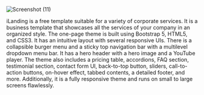 ![Screenshot (11)](https://github.com/user-attachments/assets/a74575cb-297b-44dd-bce8-2e701c3d3b2b)

iLanding is a free template suitable for a variety of corporate services. It is a business template that showcases all the services of your company in an organized style. The one-page theme is built using Bootstrap 5, HTML5, and CSS3. It has an intuitive layout with several responsive UIs. There is a collapsible burger menu and a sticky top navigation bar with a multilevel dropdown menu bar. It has a hero header with a hero image and a YouTube player. The theme also includes a pricing table, accordions, FAQ section, testimonial section, contact form UI, back-to-top button, sliders, call-to-action buttons, on-hover effect, tabbed contents, a detailed footer, and more. Additionally, it is a fully responsive theme and runs on small to large screens flawlessly.
